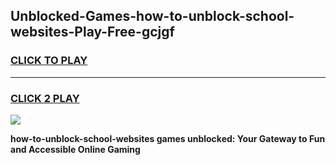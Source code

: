 
## Unblocked-Games-how-to-unblock-school-websites-Play-Free-gcjgf
<h3>
<a href="https://premium76.site?title=how-to-unblock-school-websites&ref=21A">CLICK TO PLAY</a></h3>
<hr>

<h3>
<a href="https://premium76.site?title=how-to-unblock-school-websites&ref=21A">CLICK 2 PLAY</a>
  
</h3>

<a href="https://premium76.site?title=how-to-unblock-school-websites&ref=21A"><img src="https://clearcache.store/games.png"></a>


**how-to-unblock-school-websites games unblocked: Your Gateway to Fun and Accessible Online Gaming**
